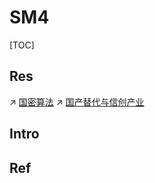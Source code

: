 # SM4

[TOC]



## Res
↗ [国密算法](../../../国密算法/国密算法.md)
↗ [国产替代与信创产业](../../../../../国产替代与信创产业.md)



## Intro


## Ref

